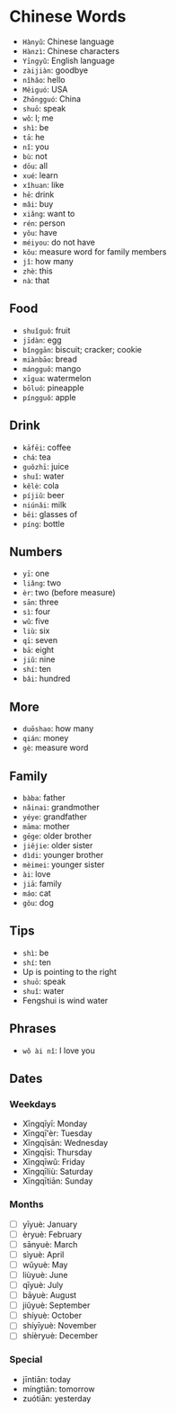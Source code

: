 # Chinese Words

- `Hànyǔ`: Chinese language
- `Hànzì`: Chinese characters
- `Yīngyǔ`: English language
- `zàijiàn`: goodbye
- `nǐhǎo`: hello
- `Měiguó`: USA
- `Zhōngguó`: China
- `shuō`: speak
- `wǒ`: I; me
- `shì`: be
- `tā`: he
- `nǐ`: you
- `bù`: not
- `dōu`: all
- `xué`: learn
- `xǐhuan`: like
- `hē`: drink
- `mǎi`: buy
- `xiǎng`: want to
- `rén`: person
- `yǒu`: have
- `méiyou`: do not have
- `kǒu`: measure word for family members
- `jǐ`: how many
- `zhè`: this
- `nà`: that

## Food

- `shuǐguǒ`: fruit
- `jīdàn`: egg
- `bǐnggān`: biscuit; cracker; cookie
- `miànbāo`: bread
- `mángguǒ`: mango
- `xīgua`: watermelon
- `bōluó`: pineapple
- `píngguǒ`: apple

## Drink

- `kāfēi`: coffee
- `chá`: tea
- `guǒzhī`: juice
- `shuǐ`: water
- `kělè`: cola
- `píjiǔ`: beer
- `niúnǎi`: milk
- `bēi`: glasses of
- `píng`: bottle

## Numbers

- `yī`: one
- `liǎng`: two
- `èr`: two (before measure)
- `sān`: three
- `sì`: four
- `wǔ`: five
- `liù`: six
- `qī`: seven
- `bā`: eight
- `jiǔ`: nine
- `shí`: ten
- `bǎi`: hundred

## More

- `duōshao`: how many
- `qián`: money
- `gè`: measure word

## Family

- `bàba`: father
- `nǎinai`: grandmother
- `yéye`: grandfather
- `māma`: mother
- `gēge`: older brother
- `jiějie`: older sister
- `dìdi`: younger brother
- `mèimei`: younger sister
- `ài`: love
- `jiā`: family
- `máo`: cat
- `gǒu`: dog

## Tips

- `shì`: be
- `shí`: ten
- Up is pointing to the right
- `shuō`: speak
- `shuǐ`: water
- Fengshui is wind water

## Phrases

- `wǒ ài nǐ`: I love you

## Dates

### Weekdays

- Xīngqīyī: Monday
- Xīngqī'èr: Tuesday
- Xīngqīsān: Wednesday
- Xīngqīsì: Thursday
- Xīngqīwǔ: Friday
- Xīngqīliù: Saturday
- Xīngqītiān: Sunday

### Months

- [ ] yīyuè: January
- [ ] èryuè: February
- [ ] sānyuè: March
- [ ] sìyuè: April
- [ ] wǔyuè: May
- [ ] liùyuè: June
- [ ] qīyuè: July
- [ ] bāyuè: August
- [ ] jiǔyuè: September
- [ ] shíyuè: October
- [ ] shíyīyuè: November
- [ ] shíèryuè: December

### Special

- jīntiān: today
- míngtiān: tomorrow
- zuótiān: yesterday
